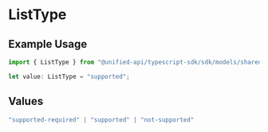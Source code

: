 # ListType

## Example Usage

```typescript
import { ListType } from "@unified-api/typescript-sdk/sdk/models/shared";

let value: ListType = "supported";
```

## Values

```typescript
"supported-required" | "supported" | "not-supported"
```